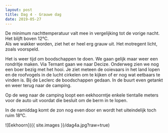 ```yaml
---
layout: post
title: Dag 4 - Grauwe dag
date: 2019-05-27
---
```

De minimum nachttemperatuur valt mee in vergelijking tot de vorige nacht. Het blijft boven 12°C.  
Als we wakker worden, ziet het er heel erg grauw uit. Het motregent licht, zoals voorspeld.  

Het is weer tijd om boodschappen te doen. We gaan gelijk maar weer een rondritje maken. Via Ternant gaan we naar Decize. Onderweg zien we nog een boer bezig met het hooi. Je ziet meteen de ooievaars in het land lopen en de roofvogels in de lucht cirkelen om te kijken of er nog wat eetbaars te vinden is. Bij de Leclerc de boodschappen gedaan. In de buurt even getankt en weer terug naar de camping.  

Op de weg naar de camping loopt een eekhoorntje enkele tientalle meters voor de auto uit voordat die besluit om de berm in te lopen.  

In de namiddag komt de zon nog even door en wordt het uiteindelijk toch ruim 18°C.


![Eekhoorn]({{ site.images }}/dag4a.jpg?raw=true)
